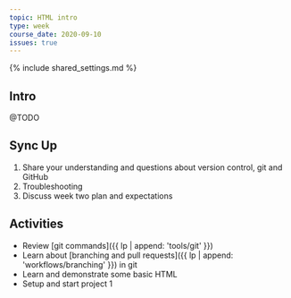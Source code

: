 ```yaml
---
topic: HTML intro
type: week
course_date: 2020-09-10
issues: true
---
```


{% include shared_settings.md %}

## Intro
@TODO

## Sync Up
1. Share your understanding and questions about version control, git and GitHub
1. Troubleshooting
1. Discuss week two plan and expectations

## Activities
- Review [git commands]({{ lp | append: 'tools/git' }})
- Learn about [branching and pull requests]({{ lp | append: 'workflows/branching' }}) in git
- Learn and demonstrate some basic HTML
- Setup and start project 1


<!-- ## Homework
- Add [this text](https://gist.github.com/angeliquejw/a4279c23d1e49d2b5dfadc54b45dcce3) to your `index.html` and mark up the text using the elements you've learned so far.
    - Remember that you're focusing on the structure and meaning behind your HTML choices right now; the browser is going to apply some default formatting and, for now, you should just roll with it and not try to control the styling of your text.
    - If you have questions or doubts about any of your code, remember that you can leave me notes using [HTML comments](https://developer.mozilla.org/en-US/docs/Learn/HTML/Introduction_to_HTML/Getting_started#HTML_comments).

- Before our next meeting, read [Conversations with Robots: Voice, Smart Agents & the Case for Structured Content](https://alistapart.com/article/conversations-with-robots).
    - Bring your **questions**, **quotes**, and **comments/insights** from the reading to class.

## Resources
Looking to expand your HTML knowledge? The [HTML MDN web docs](https://developer.mozilla.org/en-US/docs/Web/HTML) are a great resource for understanding HTML elements.

Want a refresher on the git workflow? I've created [this step-by-step guide with screenshots]({% link gd-220/hints/git-workflow.md %}). -->
